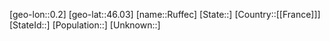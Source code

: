 ﻿---
location: [46.03,0.2]
type: City
tags:
- geo/City


SpocWebEntityId: 33822
isDeleted: false
confidential: public

---
[geo-lon::0.2]
[geo-lat::46.03]
[name::Ruffec]
[State::]
[Country::[[France]]]
[StateId::]
[Population::]
[Unknown::]

